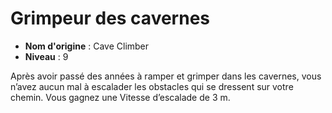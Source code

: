 # Grimpeur des cavernes

 * **Nom d'origine** : Cave Climber
 * **Niveau** : 9


<p>Après avoir passé des années à ramper et grimper dans les cavernes, vous n’avez aucun mal à escalader les obstacles qui se dressent sur votre chemin. Vous gagnez une Vitesse d’escalade de 3 m.</p>
